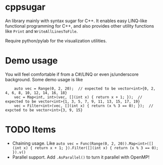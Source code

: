 cppsugar
========

An library mainly with syntax sugar for C++. It enables easy LINQ-like functional programming for C++, and also provides other utility functions like `Print` and `WriteAllLinesToFile`.

Require python/pylab for the visualization utilities.

Demo usage
=========

You will feel comfortable if from a C#/LINQ or even js/underscore background. Some demo usage is like

```
    auto vec = Range(0, 2, 20);  // expected to be vector<int>{0, 2, 4, 6, 8, 10, 12, 14, 16, 18}
    vec = Map<int, int>(vec, [](int x) { return x + 1; });  // expected to be vector<int>{1, 3, 5, 7, 9, 11, 13, 15, 17, 19}
    vec = Filter<int>(vec, [](int x) { return (x % 3 == 0); });  // expcted to be vector<int>{3, 9, 15}
```

TODO Items
========

* Chaining usage. Like `auto vec = Func(Range(0, 2, 20)).Map<int>([](int x) { return x + 1; }).Filter([](int x) { return (x % 3 == 0); }).v()`
* Parallel support. Add `.AsParallel()` to turn it parallel with OpenMP!

